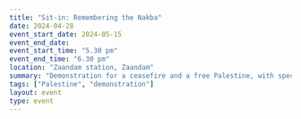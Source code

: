 ```yaml
---
title: "Sit-in: Remembering the Nakba"
date: 2024-04-28
event_start_date: 2024-05-15
event_end_date: 
event_start_time: "5.30 pm"
event_end_time: "6.30 pm"
location: "Zaandam station, Zaandam"
summary: "Demonstration for a ceasefire and a free Palestine, with special attention to remembering the Nakba."
tags: ["Palestine", "demonstration"]
layout: event
type: event
---
```

